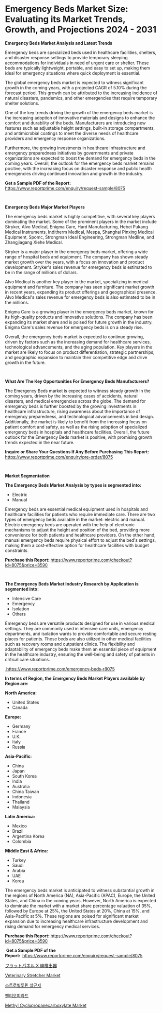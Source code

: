 <p><h1>Emergency Beds Market Size: Evaluating its Market Trends, Growth, and Projections 2024 - 2031</h1></p><p><strong>Emergency Beds Market Analysis and Latest Trends</strong></p>
<p><p>Emergency beds are specialized beds used in healthcare facilities, shelters, and disaster response settings to provide temporary sleeping accommodations for individuals in need of urgent care or shelter. These beds are typically lightweight, portable, and easy to set up, making them ideal for emergency situations where quick deployment is essential.</p><p>The global emergency beds market is expected to witness significant growth in the coming years, with a projected CAGR of 5.10% during the forecast period. This growth can be attributed to the increasing incidence of natural disasters, pandemics, and other emergencies that require temporary shelter solutions.</p><p>One of the key trends driving the growth of the emergency beds market is the increasing adoption of innovative materials and designs to enhance the comfort and durability of the beds. Manufacturers are introducing new features such as adjustable height settings, built-in storage compartments, and antimicrobial coatings to meet the diverse needs of healthcare providers and emergency response organizations.</p><p>Furthermore, the growing investments in healthcare infrastructure and emergency preparedness initiatives by governments and private organizations are expected to boost the demand for emergency beds in the coming years. Overall, the outlook for the emergency beds market remains positive, with the increasing focus on disaster response and public health emergencies driving continued innovation and growth in the industry.</p></p>
<p><strong>Get a Sample PDF of the Report:&nbsp;</strong> <a href="https://www.reportprime.com/enquiry/request-sample/8075">https://www.reportprime.com/enquiry/request-sample/8075</a></p>
<p>&nbsp;</p>
<p><strong>Emergency Beds Major Market Players</strong></p>
<p><p>The emergency beds market is highly competitive, with several key players dominating the market. Some of the prominent players in the market include Stryker, Alvo Medical, Enigma Care, Hard Manufacturing, Hebei Pukang Medical Instruments, Inditherm Medical, Mespa, Shanghai Pinxing Medical Equipment, Spomc, Strongman Ideal Engineering, Strongman Medline, and Zhangjiagang Xiehe Medical.</p><p>Stryker is a major player in the emergency beds market, offering a wide range of hospital beds and equipment. The company has shown steady market growth over the years, with a focus on innovation and product development. Stryker's sales revenue for emergency beds is estimated to be in the range of millions of dollars.</p><p>Alvo Medical is another key player in the market, specializing in medical equipment and furniture. The company has seen significant market growth in recent years, expanding its product offerings and geographical presence. Alvo Medical's sales revenue for emergency beds is also estimated to be in the millions.</p><p>Enigma Care is a growing player in the emergency beds market, known for its high-quality products and innovative solutions. The company has been expanding its market share and is poised for future growth in the industry. Enigma Care's sales revenue for emergency beds is on a steady rise.</p><p>Overall, the emergency beds market is expected to continue growing, driven by factors such as the increasing demand for healthcare services, technological advancements, and the aging population. Key players in the market are likely to focus on product differentiation, strategic partnerships, and geographic expansion to maintain their competitive edge and drive growth in the future.</p></p>
<p>&nbsp;</p>
<p><strong>What Are The Key Opportunities For Emergency Beds Manufacturers?</strong></p>
<p><p>The Emergency Beds market is expected to witness steady growth in the coming years, driven by the increasing cases of accidents, natural disasters, and medical emergencies across the globe. The demand for emergency beds is further boosted by the growing investments in healthcare infrastructure, rising awareness about the importance of emergency preparedness, and technological advancements in bed design. Additionally, the market is likely to benefit from the increasing focus on patient comfort and safety, as well as the rising adoption of specialized emergency beds in hospitals and healthcare facilities. Overall, the future outlook for the Emergency Beds market is positive, with promising growth trends expected in the near future.</p></p>
<p><strong>Inquire or Share Your Questions If Any Before Purchasing This Report:</strong> <a href="https://www.reportprime.com/enquiry/pre-order/8075">https://www.reportprime.com/enquiry/pre-order/8075</a></p>
<p>&nbsp;</p>
<p><strong>Market Segmentation</strong></p>
<p><strong>The Emergency Beds Market Analysis by types is segmented into:</strong></p>
<p><ul><li>Electric</li><li>Manual</li></ul></p>
<p><p>Emergency beds are essential medical equipment used in hospitals and healthcare facilities for patients who require immediate care. There are two types of emergency beds available in the market: electric and manual. Electric emergency beds are operated with the help of electronic mechanisms to adjust the height and position of the bed, providing more convenience for both patients and healthcare providers. On the other hand, manual emergency beds require physical effort to adjust the bed's settings, making them a cost-effective option for healthcare facilities with budget constraints.</p></p>
<p><strong>Purchase this Report:&nbsp;</strong><a href="https://www.reportprime.com/checkout?id=8075&price=3590">https://www.reportprime.com/checkout?id=8075&price=3590</a></p>
<p>&nbsp;</p>
<p><strong>The Emergency Beds Market Industry Research by Application is segmented into:</strong></p>
<p><ul><li>Intensive Care</li><li>Emergency</li><li>Isolation</li><li>Others</li></ul></p>
<p><p>Emergency beds are versatile products designed for use in various medical settings. They are commonly used in intensive care units, emergency departments, and isolation wards to provide comfortable and secure resting places for patients. These beds are also utilized in other medical facilities such as recovery rooms and outpatient clinics. The flexibility and adaptability of emergency beds make them an essential piece of equipment in the healthcare industry, ensuring the well-being and safety of patients in critical care situations.</p></p>
<p><a href="https://www.reportprime.com/emergency-beds-r8075">&nbsp;https://www.reportprime.com/emergency-beds-r8075</a></p>
<p><strong>In terms of Region, the Emergency Beds Market Players available by Region are:</strong></p>
<p>
    <p> <strong> North America: </strong>
        <ul>
            <li>United States</li>
            <li>Canada</li>
        </ul>
        </p> 
    <p> <strong> Europe: </strong>
        <ul>
            <li>Germany</li>
            <li>France</li>
            <li>U.K.</li>
            <li>Italy</li>
            <li>Russia</li>
        </ul>
        </p> 
    <p> <strong> Asia-Pacific: </strong>
        <ul>
            <li>China</li>
            <li>Japan</li>
            <li>South Korea</li>
            <li>India</li>
            <li>Australia</li>
            <li>China Taiwan</li>
            <li>Indonesia</li>
            <li>Thailand</li>
            <li>Malaysia</li>
        </ul>
        </p> 
    <p> <strong> Latin America: </strong>
        <ul>
            <li>Mexico</li>
            <li>Brazil</li>
            <li>Argentina Korea</li>
            <li>Colombia</li>
        </ul>
        </p> 
    <p> <strong> Middle East & Africa: </strong>
        <ul>
            <li>Turkey</li>
            <li>Saudi</li>
            <li>Arabia</li>
            <li>UAE</li>
            <li>Korea</li>
        </ul>
    </p>
    </p>
<p><p>The emergency beds market is anticipated to witness substantial growth in the regions of North America (NA), Asia-Pacific (APAC), Europe, the United States, and China in the coming years. However, North America is expected to dominate the market with a market share percentage valuation of 35%, followed by Europe at 25%, the United States at 20%, China at 15%, and Asia-Pacific at 5%. These regions are poised for significant market expansion due to increasing healthcare infrastructure development and rising demand for emergency medical services.</p></p>
<p><strong>Purchase this Report: </strong><a href="https://www.reportprime.com/checkout?id=8075&price=3590">https://www.reportprime.com/checkout?id=8075&price=3590</a></p>
<p>&nbsp;<strong>Get a Sample PDF of the Report:&nbsp;&nbsp;</strong><a href="https://www.reportprime.com/enquiry/request-sample/8075">https://www.reportprime.com/enquiry/request-sample/8075</a></p>
<p><strong></strong></p>
<p><p><a href="https://github.com/AriMuller2009/Market-Research-Report-List-1/blob/main/679531031414.md">フラットパネル X 線検出器</a></p><p><a href="https://github.com/fiixsa/Market-Research-Report-List-2/blob/main/veterinary-stretcher-market.md">Veterinary Stretcher Market</a></p><p><a href="https://medium.com/@piperhickle1/%EC%8A%A4%ED%8A%B8%EB%A1%9C%EB%B9%8C%EB%A3%A8%EB%A6%B0-%EC%82%B4%EA%B7%A0%EC%A0%9C-%EC%8B%9C%EC%9E%A5-%EC%A0%90%EC%9C%A0%EC%9C%A8-%EB%B3%80%ED%99%94-%EB%B0%8F-%EC%8B%9C%EC%9E%A5-%EC%84%B1%EC%9E%A5-%ED%8A%B8%EB%A0%8C%EB%93%9C-2024-2031-6347342b8e85">스트로빌루린 살균제</a></p><p><a href="https://medium.com/@piperhickle1/%ED%8E%80%ED%8B%B0%EC%98%A4%ED%8C%8C%EC%9D%B4%EB%9D%BC%EB%93%9C-%EC%8B%9C%EC%9E%A5-%EA%B7%9C%EB%AA%A8-cagr-%ED%8A%B8%EB%A0%8C%EB%93%9C-2024-2030-43c26d749abf">펜티오피라드</a></p><p><a href="https://www.linkedin.com/pulse/methyl-cyclopropanecarboxylate-market-research-report-forecasted-54lne?trackingId=5dNc9B2a%2BPrPDtNWFSUnWw%3D%3D">Methyl Cyclopropanecarboxylate Market</a></p></p>